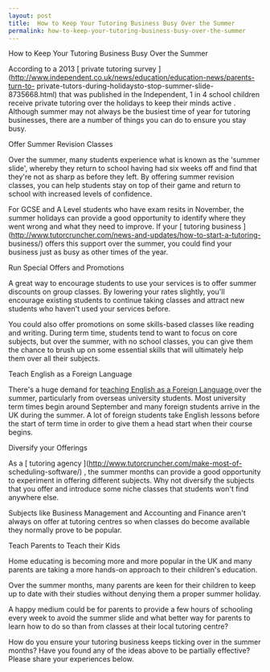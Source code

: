 ```yaml
---
layout: post
title:  How to Keep Your Tutoring Business Busy Over the Summer
permalink: how-to-keep-your-tutoring-business-busy-over-the-summer
---
```

How to Keep Your Tutoring Business Busy Over the Summer

According to a 2013  [ private tutoring survey
](http://www.independent.co.uk/news/education/education-news/parents-turn-to-
private-tutors-during-holidaysto-stop-summer-slide-8735668.html) that was
published in the Independent, 1 in 4 school children receive private tutoring
over the holidays to  keep their minds active  . Although summer may not
always be the busiest time of year for tutoring businesses, there are a number
of things you can do to ensure you stay busy.

Offer Summer Revision Classes

Over the summer, many students experience what is known as the 'summer slide',
whereby they return to school having had six weeks off and find that they're
not as sharp as before they left. By offering summer revision classes, you can
help students stay on top of their game and return to school with increased
levels of confidence.

For GCSE and A Level students who have exam resits in November, the summer
holidays can provide a good opportunity to identify where they went wrong and
what they need to improve. If your  [ tutoring business
](http://www.tutorcruncher.com/news-and-updates/how-to-start-a-tutoring-
business/) offers this support over the summer, you could find your business
just as busy as other times of the year.

Run Special Offers and Promotions

A great way to encourage students to use your services is to offer summer
discounts on group classes. By lowering your rates slightly, you'll encourage
existing students to continue taking classes and attract new students who
haven't used your services before.

You could also offer promotions on some skills-based classes like reading and
writing. During term time, students tend to want to focus on core subjects,
but over the summer, with no school classes, you can give them the chance to
brush up on some essential skills that will ultimately help them over all
their subjects.

Teach English as a Foreign Language

There's a huge demand for  [ teaching English as a Foreign Language
](http://www.tutorcruncher.com/running-english-language-school/) over the
summer, particularly from overseas university students. Most university term
times begin around September and many foreign students arrive in the UK during
the summer. A lot of foreign students take English lessons before the start of
term time in order to give them a head start when their course begins.

Diversify your Offerings

As a  [ tutoring agency  ](http://www.tutorcruncher.com/make-most-of-
scheduling-software/) , the summer months can provide a good opportunity to
experiment in offering different subjects. Why not diversify the subjects that
you offer and introduce some niche classes that students won't find anywhere
else.

Subjects like Business Management and Accounting and Finance aren't always on
offer at tutoring centres so when classes do become available they normally
prove to be popular.

Teach Parents to Teach their Kids

Home educating is becoming more and more popular in the UK and many parents
are taking a more hands-on approach to their children's education.

Over the summer months, many parents are keen for their children to keep up to
date with their studies without denying them a proper summer holiday.

A happy medium could be for parents to provide a few hours of schooling every
week to avoid the summer slide and what better way for parents to learn how to
do so than from classes at their local tutoring centre?

How do you ensure your tutoring business keeps ticking over in the summer
months? Have you found any of the ideas above to be partially effective?
Please share your experiences below.
